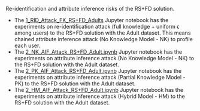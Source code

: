 Re-identification and attribute inference risks of the RS+FD solution.

- The [1_RID_Attack_FK_RS+FD_Adults](https://github.com/hharcolezi/risks-ldp/blob/main/attack_RSpFD/1_RID_Attack_FK_RS%2BFD_Adults.ipynb) Jupyter notebook has the experiments on re-identification attack (full knowledge + uniform ϵ among users) to the RS+FD solution with the Adult dataset. This means chained attribute inference attack (No Knowledge Model - NK) to profile each user.
- The [2_NK_AIF_Attack_RS+FD_Adult.ipynb](https://github.com/hharcolezi/risks-ldp/blob/main/attack_RSpFD/2_NK_AIF_Attack_RS%2BFD_Adult.ipynb) Jupyter notebook has the experiments on attribute inference attack (No Knowledge Model - NK) to the RS+FD solution with the Adult dataset.
- The [2_PK_AIF_Attack_RS+FD_Adult.ipynb](https://github.com/hharcolezi/risks-ldp/blob/main/attack_RSpFD/2_PK_AIF_Attack_RS%2BFD_Adult.ipynb) Jupyter notebook has the experiments on attribute inference attack (Partial Knowledge Model - PK) to the RS+FD solution with the Adult dataset.
- The [2_HM_AIF_Attack_RS+FD_Adult.ipynb](https://github.com/hharcolezi/risks-ldp/blob/main/attack_RSpFD/2_HM_AIF_Attack_RS%2BFD_Adult.ipynb) Jupyter notebook has the experiments on attribute inference attack (Hybrid Model - HM) to the RS+FD solution with the Adult dataset.
